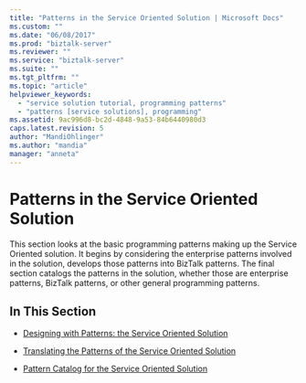```yaml
---
title: "Patterns in the Service Oriented Solution | Microsoft Docs"
ms.custom: ""
ms.date: "06/08/2017"
ms.prod: "biztalk-server"
ms.reviewer: ""
ms.service: "biztalk-server"
ms.suite: ""
ms.tgt_pltfrm: ""
ms.topic: "article"
helpviewer_keywords: 
  - "service solution tutorial, programming patterns"
  - "patterns [service solutions], programming"
ms.assetid: 9ac996d8-bc2d-4848-9a53-84b6440980d3
caps.latest.revision: 5
author: "MandiOhlinger"
ms.author: "mandia"
manager: "anneta"
---
```

# Patterns in the Service Oriented Solution
This section looks at the basic programming patterns making up the Service Oriented solution. It begins by considering the enterprise patterns involved in the solution, develops those patterns into BizTalk patterns. The final section catalogs the patterns in the solution, whether those are enterprise patterns, BizTalk patterns, or other general programming patterns.  
  
## In This Section  
  
-   [Designing with Patterns: the Service Oriented Solution](../core/designing-with-patterns-the-service-oriented-solution.md)  
  
-   [Translating the Patterns of the Service Oriented Solution](../core/translating-the-patterns-of-the-service-oriented-solution.md)  
  
-   [Pattern Catalog for the Service Oriented Solution](../core/pattern-catalog-for-the-service-oriented-solution.md)